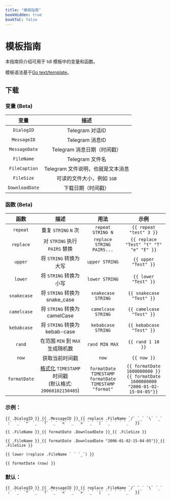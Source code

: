 ```yaml
---
title: "模板指南"
bookHidden: true
bookToC: false
---
```


# 模板指南

本指南将介绍可用于 tdl 模板中的变量和函数。

模板语法基于[Go text/template](https://golang.org/pkg/text/template/)。

## 下载

### 变量 (Beta)

|       变量       |          描述           |
|:--------------:|:---------------------:|
|   `DialogID`   |     Telegram 对话ID     |
|  `MessageID`   |     Telegram 消息ID     |
| `MessageDate`  |  Telegram 消息日期（时间戳）   |
|   `FileName`   |     Telegram 文件名      |
| `FileCaption`  | Telegram 文件说明，也就是文本消息 |
|   `FileSize`   |   可读的文件大小，例如 `1GB`    |
| `DownloadDate` |       下载日期（时间戳）       |

### 函数 (Beta)

|      函数      |                                             描述                                             |                              用法                              |                                          示例                                           |
|:------------:|:------------------------------------------------------------------------------------------:|:------------------------------------------------------------:|:-------------------------------------------------------------------------------------:|
|   `repeat`   |                                     重复 `STRING` `N` 次                                      |                      `repeat STRING N`                       |                                `{{ repeat "test" 3 }}`                                |
|  `replace`   |                                  对 `STRING` 执行 `PAIRS` 替换                                  |                  `replace STRING PAIRS...`                   |                        `{{ replace "Test" "t" "T" "e" "E" }}`                         |
|   `upper`    |                                      将 `STRING` 转换为大写                                      |                        `upper STRING`                        |                                 `{{ upper "Test" }}`                                  |
|   `lower`    |                                      将 `STRING` 转换为小写                                      |                        `lower STRING`                        |                                 `{{ lower "Test" }}`                                  |
| `snakecase`  |                                 将 `STRING` 转换为 snake_case                                  |                      `snakecase STRING`                      |                               `{{ snakecase "Test" }}`                                |
| `camelcase`  |                                  将 `STRING` 转换为 camelCase                                  |                      `camelcase STRING`                      |                               `{{ camelcase "Test" }}`                                |
| `kebabcase`  |                                 将 `STRING` 转换为 kebab-case                                  |                      `kebabcase STRING`                      |                               `{{ kebabcase "Test" }}`                                |
|    `rand`    |                                  在范围 `MIN` 到 `MAX` 生成随机数                                   |                        `rand MIN MAX`                        |                                   `{{ rand 1 10 }}`                                   |
|    `now`     |                                          获取当前时间戳                                           |                            `now`                             |                                      `{{ now }}`                                      |
| `formatDate` | [格式化](https://zhuanlan.zhihu.com/p/145009400) `TIMESTAMP` 时间戳<br/>(默认格式: `20060102150405`) | `formatDate TIMESTAMP` <br/> `formatDate TIMESTAMP "format"` | `{{ formatDate 1600000000 }}`<br/> `{{ formatDate 1600000000 "2006-01-02-15-04-05"}}` |

### 示例：

```gotemplate
{{ .DialogID }}_{{ .MessageID }}_{{ replace .FileName `/` `_` `\` `_` `:` `_` `*` `_` `?` `_` `<` `_` `>` `_` `|` `_` ` ` `_`  }}

{{ .FileName }}_{{ formatDate .DownloadDate }}_{{ .FileSize }}

{{ .FileName }}_{{ formatDate .DownloadDate "2006-01-02-15-04-05"}}_{{ .FileSize }}

{{ lower (replace .FileName ` ` `_`) }}

{{ formatDate (now) }}
```

### 默认：

```gotemplate
{{ .DialogID }}_{{ .MessageID }}_{{ replace .FileName `/` `_` `\` `_` `:` `_` `*` `_` `?` `_` `<` `_` `>` `_` `|` `_` ` ` `_`  }}
```
